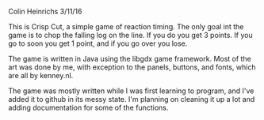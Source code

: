 Colin Heinrichs
3/11/16

This is Crisp Cut, a simple game of reaction timing. The only goal int the game
is to chop the falling log on the line. If you do you get 3 points. If you go to soon
you get 1 point, and if you go over you lose.

The game is written in Java using the libgdx game framework. Most of the art was done by me,
with exception to the panels, buttons, and fonts, which are all by kenney.nl.

The game was mostly written while I was first learning to program, and I've added it to 
github in its messy state. I'm planning on cleaning it up a lot and adding documentation 
for some of the functions.